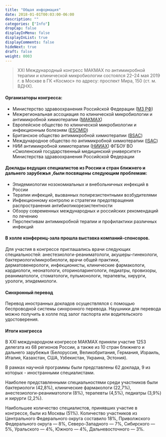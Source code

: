 ```yaml
---
title: "Общая информация"
date: 2018-01-01T00:03:00-06:00
description: ""
categories: ["Info"]
dropCap: false
displayInMenu: false
displayInList: true
displayComments: false
hideNext: true
draft: false
weight: 0003
---
```




> XXI Международный конгресс МАКМАХ по антимикробной терапии и клинической микробиологии состоялся 22–24 мая 2019 г. в Москве в ГК «Космос» по адресу: проспект Мира, 150 (ст. м. ВДНХ).


#### Организаторы конгресса:

- Министерство здравоохранения Российской Федерации ([МЗ РФ](http://www.iacmac.ru/url?www.rosminzdrav.ru))
- Межрегиональная ассоциация по клинической микробиологии и антимикробной химиотерапии ([МАКМАХ](http://www.iacmac.ru/iacmac/))
- Европейское общество по клинической микробиологии и инфекционным болезням ([ESCMID](http://www.iacmac.ru/url?www.escmid.org))
- Британское общество антимикробной химиотерапии ([BSAC](http://www.iacmac.ru/url?www.bsac.org.uk))
- Международное общество по антимикробной химиотерапии ([ISAC](http://www.iacmac.ru/url?www.ischemo.org))
- НИИ антимикробной химиотерапии ([НИИАХ](http://www.iacmac.ru/iac.php)) ФГБОУ ВО «Смоленский государственный медицинский университет» Министерства здравоохранения Российской Федерации


#### Доклады ведущих специалистов из России и стран ближнего и дальнего зарубежья ,были посвящены следующим проблемам:

- Эпидемиологии нозокомиальных и внебольничных инфекций в России
- Терапии инфекций, вызванных полирезистентными возбудителями
- Инфекционному контролю и стратегии предотвращения распространения антибиотикорезистентности
- Обзору современных международных и российских рекомендаций по лечению
- Перспективам антимикробной терапии и профилактики различных инфекций

#### В холле конференц-зала прошла выставка компаний-спонсоров. 

Для участия в конгрессе приглашались врачи следующих специальностей: анестезиологи-реаниматологи, акушеры-гинекологи, бактериологи/микробиологи, врачи общей практики, дерматовенерологи, инфекционисты, клинические фармакологи, кардиологи, неонатологи, оториноларингологи, педиатры, провизоры, реаниматологи, стоматологи, пульмонологи, терапевты, хирурги, урологи, эпидемиологи.

#### Синхронный перевод

Перевод иностранных докладов осуществлялся с помощью беспроводной системы синхронного перевода. Наушники для перевода можно получить в холле под залог паспорта или водительского удостоверения.

#### Итоги конгресса

В XXI международном конгрессе МАКМАХ приняли участие 1253 делегата из 68 регионов России, а также из 10 стран ближнего и дальнего зарубежья (Белоруссия, Великобритания, Германия, Израиль, Италия, Казахстан, США, Узбекистан, Украина, Эстония).

В рамках научной программы были представлены 62 доклада, 9 из которых - иностранными специалистами.

Наиболее представленными специальностями среди участников были бактериологи (42,8%), клинические фармакологи (22,7%), анестезиологи-реаниматологи (8%), терапевты (4,5%), педиатры (3,9%) и хирурги (2,2%).

Наибольшее количество специалистов, принявших участие в конгрессе, были из Москвы (51%). Количество участников из Центрального Федерального округа составило 18%, Приволжского Федерального округа — 8%, Северо-Западного — 7%, Сибирского — 5%, Уральского — 4%, Южного — 4%, Дальневосточного — 3%.
